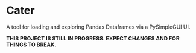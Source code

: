 # Cater

A tool for loading and exploring Pandas Dataframes via a PySimpleGUI UI.

**THIS PROJECT IS STILL IN PROGRESS. EXPECT CHANGES AND FOR THINGS TO BREAK.**
